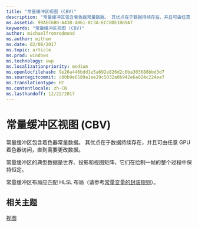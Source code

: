 ```yaml
---
title: "常量缓冲区视图 (CBV)"
description: "常量缓冲区包含着色器常量数据。 其优点在于数据持续存在，并且可由任意 GPU 着色器访问，直到需要更改数据。"
ms.assetid: 99AEC6B0-A43B-4B61-8C3A-ECC8DE1B69A7
keywords: "常量缓冲区视图 (CBV)"
author: michaelfromredmond
ms.author: mithom
ms.date: 02/08/2017
ms.topic: article
ms.prod: windows
ms.technology: uwp
ms.localizationpriority: medium
ms.openlocfilehash: 9e26a446bdd1e5a692e826d2c0ba303688bbd3d7
ms.sourcegitcommit: c80b9e6589a1ee29c5032a0b942e6a024c224ea7
ms.translationtype: HT
ms.contentlocale: zh-CN
ms.lasthandoff: 12/22/2017
---
```

# <a name="constant-buffer-view-cbv"></a>常量缓冲区视图 (CBV)


常量缓冲区包含着色器常量数据。 其优点在于数据持续存在，并且可由任意 GPU 着色器访问，直到需要更改数据。

常量缓冲区的典型数据是世界、投影和视图矩阵，它们在绘制一帧的整个过程中保持恒定。

常量缓冲区布局应匹配 HLSL 布局（请参考[常量变量的封装规则](https://msdn.microsoft.com/library/windows/desktop/bb509632.aspx)）。

## <a name="span-idrelated-topicsspanrelated-topics"></a><span id="related-topics"></span>相关主题


[视图](views.md)

 

 




